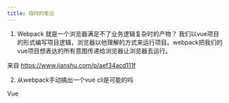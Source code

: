 ```yaml
---
title: 临时的笔记
---
```


1. Webpack 就是一个浏览器满足不了业务逻辑复杂时的产物？
   我们以vue项目的形式编写项目逻辑，浏览器以他理解的方式来运行项目。webpack把我们的vue项目想表达的所有意图传递给浏览器让浏览器去运行。

来自 <https://www.jianshu.com/p/aef34acd111f> 

2. 从webpack手动搞出一个vue cli是可能的吗

Vue 
